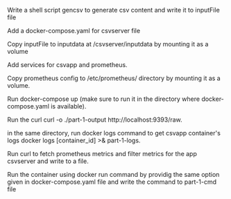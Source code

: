 
Write a shell script gencsv to generate csv content and write it to inputFile file

Add a docker-compose.yaml for csvserver file

Copy inputFile to inputdata at /csvserver/inputdata by mounting it as a volume

Add services for csvapp and prometheus.

Copy prometheus config to /etc/prometheus/ directory by mounting it as a volume.

Run docker-compose up (make sure to run it in the directory where docker-compose.yaml is available).

 Run the curl curl -o ./part-1-output http://localhost:9393/raw.
 
in the same directory, run docker logs command to get csvapp container's logs docker logs [container_id] >& part-1-logs.

Run curl to fetch prometheus metrics and filter metrics for the app csvserver and write to a file.

Run the container using docker run command by providig the same option given in docker-compose.yaml file and write the command to part-1-cmd file
